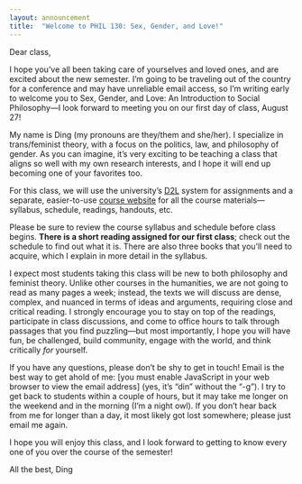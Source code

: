 ```yaml
---
layout: announcement
title:  "Welcome to PHIL 130: Sex, Gender, and Love!"
---
```


Dear class,

I hope you’ve all been taking care of yourselves and loved ones, and are excited about the new semester. I’m going to be traveling out of the country for a conference and may have unreliable email access, so I’m writing early to welcome you to Sex, Gender, and Love: An Introduction to Social Philosophy—I look forward to meeting you on our first day of class, August 27!

My name is Ding (my pronouns are they/them and she/her). I specialize in trans/feminist theory, with a focus on the politics, law, and philosophy of gender. As you can imagine, it’s very exciting to be teaching a class that aligns so well with my own research interests, and I hope it will end up becoming one of your favorites too.

For this class, we will use the university’s [D2L](https://d2l.arizona.edu/d2l/home/1453095) system for assignments and a separate, easier-to-use [course website](https://130.dingthemself.com/) for all the course materials—syllabus, schedule, readings, handouts, etc.

Please be sure to review the course syllabus and schedule before class begins. **There is a short reading assigned for our first class**; check out the schedule to find out what it is. There are also three books that you’ll need to acquire, which I explain in more detail in the syllabus.

I expect most students taking this class will be new to both philosophy and feminist theory. Unlike other courses in the humanities, we are not going to read as many pages a week; instead, the texts we will discuss are dense, complex, and nuanced in terms of ideas and arguments, requiring close and critical reading. I strongly encourage you to stay on top of the readings, participate in class discussions, and come to office hours to talk through passages that you find puzzling—but most importantly, I hope you will have fun, be challenged, build community, engage with the world, and think critically *for* yourself.

<script language="JavaScript" type="text/javascript">
      var g = "edu";
      var o = "arizona";
      var c = ".";
      var a = "din";
      var t = " ";
      var s = "@";
      document.write("<p>If you have any questions, please don’t be shy to get in touch! Email is the best way to get ahold of me:" + t + a + s + o + c + g + t + "(yes, it’s “din” without the “-g”). I try to get back to students within a couple of hours, but it may take me longer on the weekend and in the morning (I’m a night owl). If you don’t hear back from me for longer than a day, it most likely got lost somewhere; please just email me again.</p>");
</script>
<noscript><p>If you have any questions, please don’t be shy to get in touch! Email is the best way to get ahold of me: [you must enable JavaScript in your web browser to view the email address] (yes, it’s “din” without the “-g”). I try to get back to students within a couple of hours, but it may take me longer on the weekend and in the morning (I’m a night owl). If you don’t hear back from me for longer than a day, it most likely got lost somewhere; please just email me again.</p></noscript>

I hope you will enjoy this class, and I look forward to getting to know every one of you over the course of the semester!

All the best,
Ding